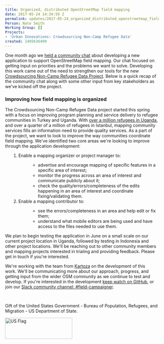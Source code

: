 ```yaml
---
title: Organized, distributed OpenStreetMap field mapping
date: 2017-05-24 14:34:59 Z
permalink: updates/2017-05-24_organized_distributed_openstreetmap_field_mapping
Person: Nate Smith
Working Group: []
Projects:
- 'Urban Innovations: Crowdsourcing Non-Camp Refugee Data'
created: 1495636499
---
```


<p>One month ago we <a href="https://lists.openstreetmap.org/pipermail/hot/2017-April/013266.html">held a community chat</a> about developing a new application to support OpenStreetMap field mapping. Our chat focused on getting input on priorities and the problems we want to solve. Developing this work came out of the need to strengthen our tools for the new <a href="https://www.hotosm.org/projects/urban_innovations_crowdsourcing_non_camp_refugee_data">Crowdsourcing Non-Camp Refugee Data Project</a>. Below is a quick recap of the community chat along with some other input from key stakeholders as we've kicked off the project.</p><h3>Improving how field mapping is organized</h3><p>The Crowdsourcing Non-Camp Refugee Data project started this spring with a focus on improving program planning and service delivery to refugee communities in Turkey and Uganda. With <a href="http://data.unhcr.org/SouthSudan/country.php?id=229">over a million refugees in Uganda</a>, and over a quarter of a million of refugees in Istanbul, mapping community services fills an information need to provide quality services. As a part of the project, we want to look to improve the way communities coordinate field mapping. We've identified two core areas we're looking to improve through the application development:&nbsp;</p><ol style="margin-left: 20px;"><li>Enable a mapping organizer or project manager to:</li><ul style="margin-left: 40px;"><li>advertise and encourage mapping of specific features in a specific area of interest;</li><li>monitor the progress across an area of interest and communicate publicly about it;</li><li>check the quality/errors/completeness of the edits happening in an area of interest and coordinate fixing/validating them.&nbsp;</li></ul><li>Enable a mapping contributor to:</li><ul style="margin-left: 40px;"><li>see the errors/completeness in an area and help edit or fix them;&nbsp;</li><li>understand what mobile editors are being used and have access to the files needed to use them.</li></ul></ol><p>We plan to begin testing the application in June on a small scale on our current project location in Uganda, followed by testing in Indonesia and other project locations. We'll be reaching out to other community members and mapping projects interested in trialing and providing feedback. Please get in touch if you're interested.&nbsp;</p><p>We're working with the team from <a href="http://kartoza.com/en/">Kartoza</a> on the development of this work.&nbsp;We'll be communicating more about our approach, progress, and getting input from the wider OSM community as we continue to test and develop.&nbsp;If you're interested in the development <a href="https://github.com/hotosm/field-campaigner">keep watch on GitHub</a>, or join our <a href="https://hotosm-slack.herokuapp.com/">Slack community channel: #field-campaigner</a>.</p><p>&nbsp;</p><p>Gift of the United States Government - Bureau of Population, Refugees, and Migration - US Department of State.</p><p><img src="https://www.hotosm.org/sites/default/files/styles/medium/public/US-Flag%2BDoS.jpg" alt="US Flag" width="220" height="69"></p>
